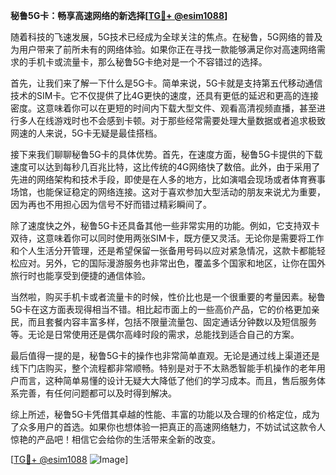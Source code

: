 **秘鲁5G卡：畅享高速网络的新选择[[TG💪+ @esim1088](https://t.me/s/esim1088)]**

随着科技的飞速发展，5G技术已经成为全球关注的焦点。在秘鲁，5G网络的普及为用户带来了前所未有的网络体验。如果你正在寻找一款能够满足你对高速网络需求的手机卡或流量卡，那么秘鲁5G卡绝对是一个不容错过的选择。

首先，让我们来了解一下什么是5G卡。简单来说，5G卡就是支持第五代移动通信技术的SIM卡。它不仅提供了比4G更快的速度，还具有更低的延迟和更高的连接密度。这意味着你可以在更短的时间内下载大型文件、观看高清视频直播，甚至进行多人在线游戏时也不会感到卡顿。对于那些经常需要处理大量数据或者追求极致网速的人来说，5G卡无疑是最佳搭档。

接下来我们聊聊秘鲁5G卡的具体优势。首先，在速度方面，秘鲁5G卡提供的下载速度可以达到每秒几百兆比特，这比传统的4G网络快了数倍。此外，由于采用了先进的网络架构和技术手段，即使是在人多的地方，比如演唱会现场或者体育赛事场馆，也能保证稳定的网络连接。这对于喜欢参加大型活动的朋友来说尤为重要，因为再也不用担心因为信号不好而错过精彩瞬间了。

除了速度快之外，秘鲁5G卡还具备其他一些非常实用的功能。例如，它支持双卡双待，这意味着你可以同时使用两张SIM卡，既方便又灵活。无论你是需要将工作和个人生活分开管理，还是希望保留一张备用号码以应对紧急情况，这款卡都能轻松应对。另外，它的国际漫游服务也非常出色，覆盖多个国家和地区，让你在国外旅行时也能享受到便捷的通信体验。

当然啦，购买手机卡或者流量卡的时候，性价比也是一个很重要的考量因素。秘鲁5G卡在这方面表现得相当不错。相比起市面上的一些高价产品，它的价格更加亲民，而且套餐内容丰富多样，包括不限量流量包、固定通话分钟数以及短信服务等。无论是日常使用还是偶尔高峰时段的需求，总能找到适合自己的方案。

最后值得一提的是，秘鲁5G卡的操作也非常简单直观。无论是通过线上渠道还是线下门店购买，整个流程都非常顺畅。特别是对于不太熟悉智能手机操作的老年用户而言，这种简单易懂的设计无疑大大降低了他们的学习成本。而且，售后服务体系完善，有任何问题都可以及时得到解决。

综上所述，秘鲁5G卡凭借其卓越的性能、丰富的功能以及合理的价格定位，成为了众多用户的首选。如果你也想体验一把真正的高速网络魅力，不妨试试这款令人惊艳的产品吧！相信它会给你的生活带来全新的改变。

[[TG💪+ @esim1088](https://t.me/s/esim1088) ![Image](https://i.postimg.cc/4NQfJmqS/Snipaste-2025-05-13-00-14-12.png)]